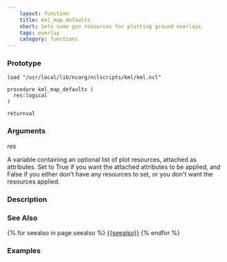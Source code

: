 ```yaml
---
    layout: function
    title: kml_map_defaults
    short: Sets some gsn resources for plotting ground overlays.
    tags: overlay
    category: functions
---
```


### Prototype

<pre><code>load "/usr/local/lib/ncarg/nclscripts/kml/kml.ncl"

procedure kml_map_defaults (
  res:logical
)

returnval
</code></pre>

### Arguments
*res*

A variable containing an optional list of plot resources, attached as attributes. Set to True if you want the attached attributes to be applied, and False if you either don't have any resources to set, or you don't want the resources applied.

### Description

### See Also

{% for seealso in page.seealso %}
[{{seealso}}]({{site.url}}/functions/{{seealso}}.html)
{% endfor %}

### Examples


